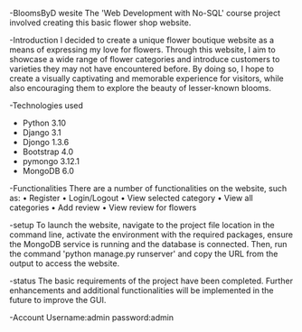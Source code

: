 -BloomsByD wesite
The 'Web Development with No-SQL' course project involved creating this basic flower shop website. 

-Introduction
I decided to create a unique flower boutique website as a means of expressing my love for flowers. Through this website, I aim to showcase a wide range of flower categories and introduce customers to varieties they may not have encountered before. 
By doing so, I hope to create a visually captivating and memorable experience for visitors, while also encouraging them to explore the beauty of lesser-known blooms.

-Technologies used
* Python 3.10
* Django 3.1
* Djongo 1.3.6
* Bootstrap 4.0
* pymongo 3.12.1
* MongoDB 6.0

-Functionalities
There are a number of functionalities on the website, such as: 
•	Register
•	Login/Logout
•	View selected category
•	View all categories
•	Add review
•	View review for flowers

-setup
To launch the website, navigate to the project file location in the command line,
activate the environment with the required packages, ensure the MongoDB service is running and the database is connected. Then, run the command 'python manage.py runserver' and copy the URL from the output to access the website.

-status
The basic requirements of the project have been completed. Further enhancements and additional functionalities will be implemented in the future to improve the GUI.

-Account
Username:admin
password:admin


